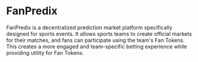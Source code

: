 # FanPredix
FanPredix is a decentralized prediction market platform specifically designed for sports events. It allows sports teams to create official markets for their matches, and fans can participate using the team's Fan Tokens. This creates a more engaged and team-specific betting experience while providing utility for Fan Tokens.
